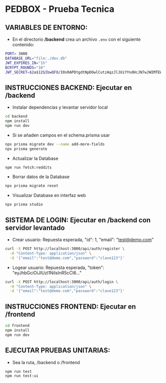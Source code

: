 # PEDBOX - Prueba Tecnica

## VARIABLES DE ENTORNO:
- En el directorio **/backend** crea un archivo `.env` con el siguiente contenido:
```bash
PORT= 3000
DATABASE_URL="file:./dev.db"
JWT_EXPIRES_IN="1h"
BCRYPT_ROUNDS="10"
JWT_SECRET=$2a$12$IbwQFO/I0sRAPDtgdtNpDOwlCutzAqzJlJUiYYndHcJN7wJWIMTEW
```
## INSTRUCCIONES BACKEND: Ejecutar en /backend
- Instalar dependencias y levantar servidor local
```bash
cd backend
npm install
npm run dev
```
- Si se añaden campos en el schema.prisma usar
```bash
npx prisma migrate dev --name add-more-fields
npx prisma generate
```
- Actualizar la Database
```bash
npm run fetch:reddits
```
- Borrar datos de la Database
```bash
npx prisma migrate reset
```
- Visualizar Database en interfaz web
```bash
npx prisma studio
```

## SISTEMA DE LOGIN: Ejecutar en /backend con servidor levantado
- Crear usuario: Repuesta esperada, "id": 1, "email": "test@demo.com"
```bash
curl -X POST http://localhost:3000/api/auth/register \
  -H "Content-Type: application/json" \
  -d '{"email":"test@demo.com","password":"clave123"}'
```
- Logear usuario: Repuesta esperada, "token": "eyJhbGciOiJIUzI1NiIsInR5cCI6..."
```bash
curl -X POST http://localhost:3000/api/auth/login \
  -H "Content-Type: application/json" \
  -d '{"email":"test@demo.com","password":"clave123"}'
```

## INSTRUCCIONES FRONTEND: Ejecutar en /frontend
```bash
cd frontend
npm install
npm run dev
```

## EJECUTAR PRUEBAS UNITARIAS:
- Sea la ruta, /backend o /frontend
```bash
npm run test
npm run test:ui
```